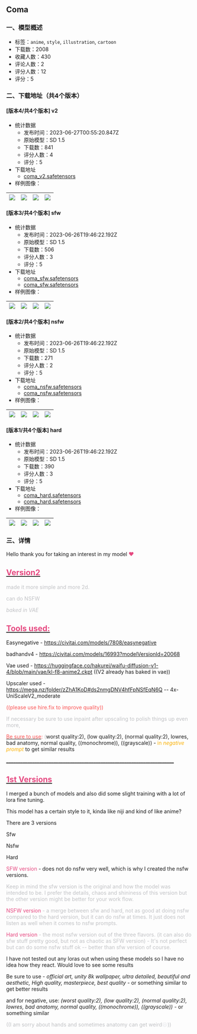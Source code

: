 ## Coma
### 一、模型概述

- 标签：`anime`, `style`, `illustration`, `cartoon`
- 下载数：2008
- 收藏人数：430
- 评论人数：2
- 评分人数：12
- 评分：5

### 二、下载地址（共4个版本）

#### [版本4/共4个版本] v2

- 统计数据
  - 发布时间：2023-06-27T00:55:20.847Z
  - 原始模型：SD 1.5
  - 下载数：841
  - 评分人数：4
  - 评分：5
- 下载地址
  - [coma_v2.safetensors](https://civitai.com/api/download/models/104648)
- 样例图像：

| <img src="https://image.civitai.com/xG1nkqKTMzGDvpLrqFT7WA/bc3bb9de-175c-4aea-a930-f2a12629dbe5/width=450/1299819.jpeg" /> | <img src="https://image.civitai.com/xG1nkqKTMzGDvpLrqFT7WA/e008023a-5fca-44a5-b754-b67330290fd0/width=450/1299942.jpeg" /> | <img src="https://image.civitai.com/xG1nkqKTMzGDvpLrqFT7WA/f6565e44-842e-484d-a9c8-24a24dec08ec/width=450/1299818.jpeg" /> | <img src="https://image.civitai.com/xG1nkqKTMzGDvpLrqFT7WA/2b9e44c7-c2ef-42dd-9bc9-f34ef5f91829/width=450/1299939.jpeg" /> |
| ---- | ---- | ---- | ---- |

#### [版本3/共4个版本] sfw

- 统计数据
  - 发布时间：2023-06-26T19:46:22.192Z
  - 原始模型：SD 1.5
  - 下载数：506
  - 评分人数：3
  - 评分：5
- 下载地址
  - [coma_sfw.safetensors](https://civitai.com/api/download/models/97607)
  - [coma_sfw.safetensors](https://civitai.com/api/download/models/97607?type=Model&format=SafeTensor&size=full&fp=fp32)
- 样例图像：

| <img src="https://image.civitai.com/xG1nkqKTMzGDvpLrqFT7WA/5bbeb3c7-e9b9-49dc-b6d5-accebb092300/width=450/1210104.jpeg" /> | <img src="https://image.civitai.com/xG1nkqKTMzGDvpLrqFT7WA/4d840c9f-d895-4cee-afb3-d9e4d4155807/width=450/1210088.jpeg" /> | <img src="https://image.civitai.com/xG1nkqKTMzGDvpLrqFT7WA/d08dfc01-b289-49ad-be4c-b26f4c87b169/width=450/1210106.jpeg" /> | <img src="https://image.civitai.com/xG1nkqKTMzGDvpLrqFT7WA/95e8dfe2-cb79-49c7-982e-61ac338a79d2/width=450/1210120.jpeg" /> |
| ---- | ---- | ---- | ---- |

#### [版本2/共4个版本] nsfw

- 统计数据
  - 发布时间：2023-06-26T19:46:22.192Z
  - 原始模型：SD 1.5
  - 下载数：271
  - 评分人数：2
  - 评分：5
- 下载地址
  - [coma_nsfw.safetensors](https://civitai.com/api/download/models/97609)
  - [coma_nsfw.safetensors](https://civitai.com/api/download/models/97609?type=Model&format=SafeTensor&size=full&fp=fp32)
- 样例图像：

| <img src="https://image.civitai.com/xG1nkqKTMzGDvpLrqFT7WA/12554f80-8919-4137-bd27-618682299ca8/width=450/1210873.jpeg" /> | <img src="https://image.civitai.com/xG1nkqKTMzGDvpLrqFT7WA/b708dcc3-099c-4a71-a52b-7fad61aa9c47/width=450/1210690.jpeg" /> | <img src="https://image.civitai.com/xG1nkqKTMzGDvpLrqFT7WA/2361243a-0781-4bfa-9b7f-35ebec66292b/width=450/1210680.jpeg" /> | <img src="https://image.civitai.com/xG1nkqKTMzGDvpLrqFT7WA/917abeb9-bd45-4e8e-a191-b1fbee3da34a/width=450/1210699.jpeg" /> |
| ---- | ---- | ---- | ---- |

#### [版本1/共4个版本] hard

- 统计数据
  - 发布时间：2023-06-26T19:46:22.192Z
  - 原始模型：SD 1.5
  - 下载数：390
  - 评分人数：3
  - 评分：5
- 下载地址
  - [coma_hard.safetensors](https://civitai.com/api/download/models/97610)
  - [coma_hard.safetensors](https://civitai.com/api/download/models/97610?type=Model&format=SafeTensor&size=full&fp=fp32)
- 样例图像：

| <img src="https://image.civitai.com/xG1nkqKTMzGDvpLrqFT7WA/416ebc3b-e1c9-4b34-8b27-15b509e4245e/width=450/1217105.jpeg" /> | <img src="https://image.civitai.com/xG1nkqKTMzGDvpLrqFT7WA/e56de181-1d4a-475e-90bd-5d7043bb4eea/width=450/1211615.jpeg" /> | <img src="https://image.civitai.com/xG1nkqKTMzGDvpLrqFT7WA/9281ae34-39ae-4a2d-90ba-f1d8a6363400/width=450/1211611.jpeg" /> | <img src="https://image.civitai.com/xG1nkqKTMzGDvpLrqFT7WA/e7ec8b9b-0641-4a11-a4b0-5876bcd09ec8/width=450/1211614.jpeg" /> |
| ---- | ---- | ---- | ---- |


### 三、详情
<p>Hello thank you for taking an interest in my model <span style="color:rgb(230, 73, 128)">♥</span></p><p></p><h2 id="heading-117"><u><span style="color:rgb(230, 73, 128)">Version2</span></u></h2><p><span style="color:rgb(193, 194, 197)">made it more simple and more 2d.</span></p><p><span style="color:rgb(193, 194, 197)">can do NSFW</span></p><p><em><span style="color:rgb(193, 194, 197)">baked in VAE</span></em></p><p></p><h2 id="heading-3"><u><span style="color:rgb(230, 73, 128)">Tools used:</span></u></h2><p>Easynegative - <a target="_blank" rel="ugc" href="https://civitai.com/models/7808/easynegative">https://civitai.com/models/7808/easynegative</a></p><p>badhandv4 - <a target="_blank" rel="ugc" href="https://civitai.com/models/16993?modelVersionId=20068">https://civitai.com/models/16993?modelVersionId=20068</a></p><p>Vae used - <a target="_blank" rel="ugc" href="https://huggingface.co/hakurei/waifu-diffusion-v1-4/blob/main/vae/kl-f8-anime2.ckpt">https://huggingface.co/hakurei/waifu-diffusion-v1-4/blob/main/vae/kl-f8-anime2.ckpt</a> ((V2 already has baked in vae))</p><p>Upscaler used - <a target="_blank" rel="ugc" href="https://mega.nz/folder/zZhA1KoD#ds2nmgDNV4hfFpNSfEqN6Q">https://mega.nz/folder/zZhA1KoD#ds2nmgDNV4hfFpNSfEqN6Q</a> -- 4x-UniScaleV2_moderate</p><p><span style="color:rgb(250, 82, 82)">((please use hire.fix to improve quality))</span></p><p><span style="color:rgb(193, 194, 197)">If necessary be sure to use inpaint after upscaling to polish things up even more,</span></p><p></p><p><u><span style="color:rgb(250, 82, 82)">Be sure to use</span></u><span style="color:rgb(250, 82, 82)">:</span><span style="color:rgb(193, 194, 197)"> (</span>worst quality:2), (low quality:2), (normal quality:2), lowres, bad anatomy, normal quality, ((monochrome)), ((grayscale)) - <span style="color:rgb(250, 176, 5)">in </span><em><span style="color:rgb(250, 176, 5)">negative prompt </span></em>to<em> </em>get<em> </em>similar<em> </em>results</p><p><u>_______________________________________________________________________</u></p><p></p><h2 id="heading-117"><u><span style="color:rgb(230, 73, 128)">1st Versions</span></u></h2><p>I merged a bunch of models and also did some slight training with a lot of lora fine tuning.</p><p>This model has a certain style to it, kinda like niji and kind of like anime?</p><p>There are 3 versions</p><p>Sfw</p><p>Nsfw</p><p>Hard</p><p><span style="color:rgb(230, 73, 128)">SFW version </span>- does not do nsfw very well, which is why I created the nsfw versions.</p><p><span style="color:rgb(193, 194, 197)">Keep in mind the sfw version is the original and how the model was intended to be. I prefer the details, chaos and shininess of this version but the other version might be better for your work flow.</span></p><p><span style="color:rgb(230, 73, 128)">NSFW version</span><span style="color:rgb(193, 194, 197)"> - a merge between sfw and hard, not as good at doing nsfw compared to the hard version, but it can do nsfw at times. It just does not listen as well when it comes to nsfw prompts.</span></p><p><span style="color:rgb(230, 73, 128)">Hard version</span><span style="color:rgb(250, 82, 82)"> </span><span style="color:rgb(193, 194, 197)">- the most nsfw version out of the three flavors. (it can also do sfw stuff pretty good, but not as chaotic as SFW version) - It's not perfect but can do some nsfw stuff ok -- better than sfw version of course.</span></p><p>I have not tested out any loras out when using these models so I have no idea how they react. Would love to see some results</p><p>Be sure to use - <em>official art, unity 8k wallpaper, ultra detailed, beautiful and aesthetic, High quality, masterpiece, best quality</em> - or something similar to get better results</p><p>and for negative, use: <em>(worst quality:2), (low quality:2), (normal quality:2), lowres, bad anatomy, normal quality, ((monochrome)), ((grayscale)) - </em>or something similar</p><p></p><p></p><p><span style="color:rgb(193, 194, 197)">((I am sorry about hands and sometimes anatomy can get weird</span><span style="color:rgb(232, 234, 237)">😆</span><span style="color:rgb(193, 194, 197)">))</span></p><h2 id="heading-3"></h2>